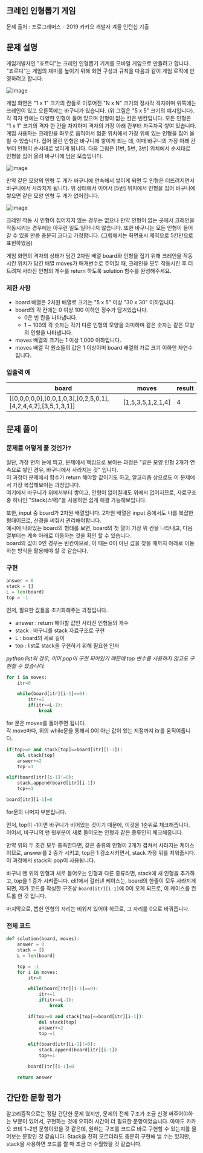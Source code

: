 ## 크레인 인형뽑기 게임

문제 출처 : 프로그래머스 - 2019 카카오 개발자 겨울 인턴십 기출



## 문제 설명

게임개발자인 "죠르디"는 크레인 인형뽑기 기계를 모바일 게임으로 만들려고 합니다.
"죠르디"는 게임의 재미를 높이기 위해 화면 구성과 규칙을 다음과 같이 게임 로직에 반영하려고 합니다.

![image](https://user-images.githubusercontent.com/88201041/147843122-111efefe-2d18-44c6-9f88-87174045ff00.png)

게임 화면은 "1 x 1" 크기의 칸들로 이루어진 "N x N" 크기의 정사각 격자이며 위쪽에는 크레인이 있고 오른쪽에는 바구니가 있습니다. (위 그림은 "5 x 5" 크기의 예시입니다). 각 격자 칸에는 다양한 인형이 들어 있으며 인형이 없는 칸은 빈칸입니다. 모든 인형은 "1 x 1" 크기의 격자 한 칸을 차지하며 격자의 가장 아래 칸부터 차곡차곡 쌓여 있습니다. 게임 사용자는 크레인을 좌우로 움직여서 멈춘 위치에서 가장 위에 있는 인형을 집어 올릴 수 있습니다. 집어 올린 인형은 바구니에 쌓이게 되는 데, 이때 바구니의 가장 아래 칸부터 인형이 순서대로 쌓이게 됩니다. 다음 그림은 [1번, 5번, 3번] 위치에서 순서대로 인형을 집어 올려 바구니에 담은 모습입니다.

![image](https://user-images.githubusercontent.com/88201041/147843178-ebbd14c4-c929-4178-a0f0-bb22b76033d9.png)

만약 같은 모양의 인형 두 개가 바구니에 연속해서 쌓이게 되면 두 인형은 터뜨려지면서 바구니에서 사라지게 됩니다. 위 상태에서 이어서 [5번] 위치에서 인형을 집어 바구니에 쌓으면 같은 모양 인형 두 개가 없어집니다.

![image](https://user-images.githubusercontent.com/88201041/147843183-bb34466c-a023-4ed7-a269-f5c198a22c0a.png)

크레인 작동 시 인형이 집어지지 않는 경우는 없으나 만약 인형이 없는 곳에서 크레인을 작동시키는 경우에는 아무런 일도 일어나지 않습니다. 또한 바구니는 모든 인형이 들어갈 수 있을 만큼 충분히 크다고 가정합니다. (그림에서는 화면표시 제약으로 5칸만으로 표현하였음)

게임 화면의 격자의 상태가 담긴 2차원 배열 board와 인형을 집기 위해 크레인을 작동시킨 위치가 담긴 배열 moves가 매개변수로 주어질 때, 크레인을 모두 작동시킨 후 터트려져 사라진 인형의 개수를 return 하도록 solution 함수를 완성해주세요.

### 제한 사항

- board 배열은 2차원 배열로 크기는 "5 x 5" 이상 "30 x 30" 이하입니다.
- board의 각 칸에는 0 이상 100 이하인 정수가 담겨있습니다.
    - 0은 빈 칸을 나타냅니다.
    - 1 ~ 100의 각 숫자는 각기 다른 인형의 모양을 의미하며 같은 숫자는 같은 모양의 인형을 나타냅니다.
- moves 배열의 크기는 1 이상 1,000 이하입니다.
- moves 배열 각 원소들의 값은 1 이상이며 board 배열의 가로 크기 이하인 자연수입니다.

### 입출력 예

|board|moves|result|
|------|---|---|
|[[0,0,0,0,0],[0,0,1,0,3],[0,2,5,0,1],[4,2,4,4,2],[3,5,1,3,1]]|[1,5,3,5,1,2,1,4]|4|


## 문제 풀이

### 문제를 어떻게 풀 것인가?

일단, 가장 먼저 눈에 띄고, 문제에서 핵심으로 보이는 과정은 "같은 모양 인형 2개가 연속으로 쌓인 경우, 바구니에서 사라지는 것" 입니다.  
이 과정이 문제에서 함수가 return 해야할 값이기도 하고, 알고리즘 상으로도 이 문제에서 가장 복잡해보이는 과정입니다.  
여기에서 바구니가 위에서부터 쌓이고, 인형이 없어질때도 위에서 없어지므로, 자료구조 중 하나인 "Stack(스택)"을 사용하면 쉽게 해결 가능해보입니다.  

또한, input 중 board가 2차원 배열입니다. 2차원 배열은 input 중에서도 나름 복잡한 형태이므로, 신경을 써줘서 관리해야합니다.   
예시에 나와있는 board의 형태를 보면, board의 첫 열이 가장 위 칸을 나타내고, 다음 열부터는 계속 아래로 이동하는 것을 확인 할 수 있습니다.  
board의 값이 0인 경우는 빈칸이므로, 이 때는 0이 아닌 값을 찾을 때까지 아래로 이동하는 방식을 활용해야 할 것 같습니다.  

### 구현

```python
answer = 0
stack = []
L = len(board)
top = -1
```

먼저, 필요한 값들을 초기화해주는 과정입니다. 
- answer : return 해야할 값인 사라진 인형들의 개수
- stack : 바구니를 stack 자료구조로 구현
- L : board의 세로 길이
- top : list로 stack을 구현하기 위해 필요한 인자

*python list의 경우, 이미 pop이 구현 되어있기 때문에 top 변수를 사용하지 않고도 구현할 수 있습니다.*

```python
for i in moves:
    itr=0

    while(board[itr][i-1]==0):
        itr+=1
        if(itr==L-1):
            break
```

for 문은 moves를 돌아주면 됩니다.  
각 move마다, 위의 while문을 통해서 0이 아닌 값이 있는 지점까지 itr를 움직여줍니다.

```python
if(top>=0 and stack[top]==board[itr][i-1]):
    del stack[top]
    answer+=2
    top-=1

elif(board[itr][i-1]!=0):
    stack.append(board[itr][i-1])
    top+=1

board[itr][i-1]=0
```

for문의 나머지 부분입니다.   

먼저, top이 -1이면 바구니가 비어있는 것이기 때문에, 이것을 1순위로 체크해줍니다.  
이어서, 바구니의 맨 윗부분이 새로 들어오는 인형과 같은 종류인지 체크해줍니다.  

만약 위의 두 조건 모두 충족한다면, 같은 종류의 인형이 2개가 겹쳐서 사라지는 케이스이므로, answer를 2 증가 시키고, top은 1 감소시키면서, stack 가장 위를 지워줍시다.  
이 과정에서 stack의 pop이 사용됩니다.

바구니 맨 위의 인형과 새로 들어오는 인형과 다른 종류라면, stack에 새 인형을 추가하고, top을 1 증가 시켜줍니다.
elif에서 걸러낸 케이스는, board의 한줄이 모두 사라지게 되면, 제가 코드를 작성한 구조상 `board[itr][i-1]`에 0이 오게 되므로, 이 케이스를 컨트롤 한 것 입니다.  

마지막으로, 뽑힌 인형의 자리는 비워져 있어야 하므로, 그 자리를 0으로 바꿔줍니다.  

### 전체 코드

```python
def solution(board, moves):
    answer = 0
    stack = []
    L = len(board)

    top = -1
    for i in moves:
        itr=0

        while(board[itr][i-1]==0):
            itr+=1
            if(itr==L-1):
                break

        if(top>=0 and stack[top]==board[itr][i-1]):
            del stack[top]
            answer+=2
            top-=1

        elif(board[itr][i-1]!=0):
            stack.append(board[itr][i-1])
            top+=1

        board[itr][i-1]=0

    return answer
```

## 간단한 문항 평가

알고리즘적으로는 정말 간단한 문제 였지만, 문제의 전체 구조가 조금 신경 써주어야하는 부분이 있어서, 구현하는 것에 오히려 시간이 더 필요한 문항이었습니다. 아마도 카카오 코테 1~2번 문항이었을 것 같은데, 원하는 구조를 코드로 바로 구현할 수 있는지를 물어보는 문항인 것 같습니다. Stack을 전혀 모르더라도 충분히 구현해 낼 수는 있지만, stack을 사용하면 코드를 짤 때 조금 더 수월했을 것 같습니다.

